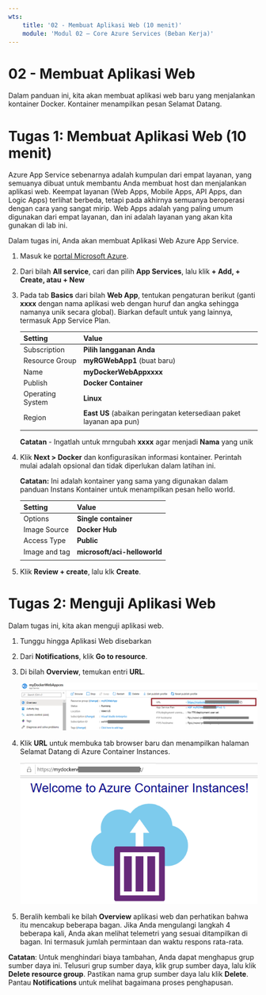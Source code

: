 ```yaml
---
wts:
    title: '02 - Membuat Aplikasi Web (10 menit)'
    module: 'Modul 02 – Core Azure Services (Beban Kerja)'
---
```

# 02 - Membuat Aplikasi Web

Dalam panduan ini, kita akan membuat aplikasi web baru yang menjalankan kontainer Docker. Kontainer menampilkan pesan Selamat Datang. 

# Tugas 1: Membuat Aplikasi Web (10 menit)

Azure App Service sebenarnya adalah kumpulan dari empat layanan, yang semuanya dibuat untuk membantu Anda membuat host  dan menjalankan aplikasi web. Keempat layanan (Web Apps, Mobile Apps, API Apps, dan Logic Apps) terlihat berbeda, tetapi pada akhirnya semuanya beroperasi dengan cara yang sangat mirip. Web Apps adalah yang paling umum digunakan dari empat layanan, dan ini adalah layanan yang akan kita gunakan di lab ini.

Dalam tugas ini, Anda akan membuat Aplikasi Web Azure App Service. 

1. Masuk ke [portal Microsoft Azure](http://portal.azure.com/). 

2. Dari bilah **All service**, cari dan pilih **App Services**, lalu klik **+ Add, + Create, atau + New**

3. Pada tab **Basics** dari bilah **Web App**, tentukan pengaturan berikut (ganti **xxxx** dengan nama aplikasi web dengan huruf dan angka sehingga namanya unik secara global). Biarkan default untuk yang lainnya, termasuk App Service Plan. 

    | Setting | Value |
    | -- | -- |
    | Subscription | **Pilih langganan Anda** |
    | Resource Group | **myRGWebApp1** (buat baru) |
    | Name | **myDockerWebAppxxxx** |
    | Publish | **Docker Container** |
    | Operating System | **Linux** |
    | Region | **East US** (abaikan peringatan ketersediaan paket layanan apa pun) |
    | | |	
    
    **Catatan** - Ingatlah untuk mrngubah **xxxx** agar menjadi **Nama** yang unik

4. Klik **Next > Docker** dan konfigurasikan informasi kontainer. Perintah mulai adalah opsional dan tidak diperlukan dalam latihan ini. 

    **Catatan:** Ini adalah kontainer yang sama yang digunakan dalam panduan Instans Kontainer untuk menampilkan pesan hello world. 

    | Setting | Value |
    | -- | -- |
    | Options | **Single container** |
    | Image Source | **Docker Hub** |
    | Access Type | **Public** |
    | Image and tag | **microsoft/aci-helloworld** |
    | | |	


5. Klik **Review + create**, lalu klk **Create**. 

# Tugas 2: Menguji Aplikasi Web

Dalam tugas ini, kita akan menguji aplikasi web.

1. Tunggu hingga Aplikasi Web disebarkan

2. Dari **Notifications**, klik **Go to resource**. 

3. Di bilah **Overview**, temukan entri **URL**. 

    ![Cuplikan layar dari bilah properti aplikasi web. URL disorot.](../images/0801.png)

4. Klik **URL** untuk membuka tab browser baru dan menampilkan halaman Selamat Datang di Azure Container Instances.

    ![Cuplikan layar halaman Selamat Datang di Azure Container Instance.](../images/0802.png)

5. Beralih kembali ke bilah **Overview** aplikasi web dan perhatikan bahwa itu mencakup beberapa bagan. Jika Anda mengulangi langkah 4 beberapa kali, Anda akan melihat telemetri yang sesuai ditampilkan di bagan. Ini termasuk jumlah permintaan dan waktu respons rata-rata. 

**Catatan**: Untuk menghindari biaya tambahan, Anda dapat menghapus grup sumber daya ini. Telusuri grup sumber daya, klik grup sumber daya, lalu klik **Delete resource group**. Pastikan nama grup sumber daya lalu klik **Delete**. Pantau **Notifications** untuk melihat bagaimana proses penghapusan.


